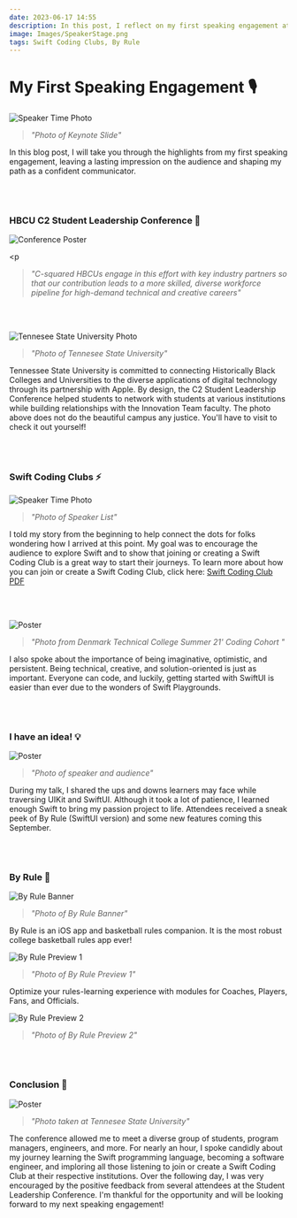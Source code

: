 ```yaml
---
date: 2023-06-17 14:55
description: In this post, I reflect on my first speaking engagement at Tennesee State University as a part of the HBCU C2 Student Leadership Conference (2 min read).
image: Images/SpeakerStage.png
tags: Swift Coding Clubs, By Rule
---
```

# My First Speaking Engagement 🎙️
  <p><img src="https://firebasestorage.googleapis.com/v0/b/by-rule-90fbd.appspot.com/o/FirstTalk%2FTalkPoster.png?alt=media&token=dbb47371-1dbf-46c3-a55c-c3c2173afb9c" alt="Speaker Time Photo"/></p>

<p><blockquote><i>"Photo of Keynote Slide"</i></blockquote></p>

<p>In this blog post, I will take you through the highlights from my first speaking engagement, leaving a lasting impression on the audience and shaping my path as a confident communicator.</p><br></br>

<h3>HBCU C2 Student Leadership Conference 🎉</h3>

<p><img src="https://firebasestorage.googleapis.com/v0/b/by-rule-90fbd.appspot.com/o/FirstTalk%2FConferencePoster.png?alt=media&token=109c73ea-dc26-4cfb-a355-738382d3c217" alt="Conference Poster"/></p>

<p<blockquote><i>"C-squared HBCUs engage in this effort with key industry partners so that our contribution leads to a more skilled, diverse workforce pipeline for high-demand technical and creative careers"</i></blockquote></p><br></br>

<p><img src="https://firebasestorage.googleapis.com/v0/b/by-rule-90fbd.appspot.com/o/FirstTalk%2FCollege.png?alt=media&token=0edd87e7-5fef-4892-b5cf-d8210a26144b" alt="Tennesee State University Photo"/></p>

<p><blockquote><i>"Photo of Tennesee State University"</i></blockquote></p>

<p>Tennessee State University is committed to connecting Historically Black Colleges and Universities to the diverse applications of digital technology through its partnership with Apple. By design, the C2 Student Leadership Conference helped students to network with students at various institutions while building relationships with the Innovation Team faculty. The photo above does not do the beautiful campus any justice. You'll have to visit to check it out yourself!</p><br></br>

<h3>Swift Coding Clubs ⚡️</h3>

<p><img src="https://firebasestorage.googleapis.com/v0/b/by-rule-90fbd.appspot.com/o/FirstTalk%2FSpeakerBanner.png?alt=media&token=5ec03dc8-09a4-46d8-a4ff-e4d0505c3691" alt="Speaker Time Photo"/></p>

<p><blockquote><i>"Photo of Speaker List"</i></blockquote></p>

<p>I told my story from the beginning to help connect the dots for folks wondering how I arrived at this point. My goal was to encourage the audience to explore Swift and to show that joining or creating a Swift Coding Club is a great way to start their journeys. To learn more about how you can join or create a Swift Coding Club, click here: <a href="https://www.apple.com/education/docs/swift-club-playgrounds.pdf">Swift Coding Club PDF</a></p><br></br>

<p><img src="https://firebasestorage.googleapis.com/v0/b/by-rule-90fbd.appspot.com/o/FirstTalk%2FDTC%20Camp%20Innovation.png?alt=media&token=0b120c36-3c52-4b18-87d9-3c79b7a37199" alt="Poster"/></p>

<p><blockquote><i>"Photo from Denmark Technical College Summer 21' Coding Cohort "</i></blockquote></p>

<p>I also spoke about the importance of being imaginative, optimistic, and persistent. Being technical, creative, and solution-oriented is just as important. Everyone can code, and luckily, getting started with SwiftUI is easier than ever due to the wonders of Swift Playgrounds. </p><br></br>

<h3>I have an idea! 💡</h3>

<p><img src="https://firebasestorage.googleapis.com/v0/b/by-rule-90fbd.appspot.com/o/FirstTalk%2FSpeakerImage.png?alt=media&token=5f2b5034-3db8-4157-b0d3-7f53fa0144cb" alt="Poster"/></p>

<p><blockquote><i>"Photo of speaker and audience"</i></blockquote></p>

<p>During my talk, I shared the ups and downs learners may face while traversing UIKit and SwiftUI. Although it took a lot of patience,  I learned enough Swift to bring my passion project to life. Attendees received a sneak peek of By Rule (SwiftUI version) and some new features coming this September.</p><br></br>

<h3>By Rule 🏀</h3>

<p><img src="https://firebasestorage.googleapis.com/v0/b/by-rule-90fbd.appspot.com/o/FirstTalk%2FBy%20Rule%20Banner.png?alt=media&token=7ffa6818-9e19-44cb-8cd1-4c0db85273a1" alt="By Rule Banner"/></p>

<p><blockquote><i>"Photo of By Rule Banner"</i></blockquote></p>

<p>By Rule is an iOS app and basketball rules companion. It is the most robust college basketball rules app ever!</p>

<p><img src="https://firebasestorage.googleapis.com/v0/b/by-rule-90fbd.appspot.com/o/FirstTalk%2FByRulePreview1.png?alt=media&token=a2813d49-4e82-4023-8412-22f0eca3f831" alt="By Rule Preview 1"/></p>

<p><blockquote><i>"Photo of By Rule Preview 1"</i></blockquote></p>

<p>Optimize your rules-learning experience with modules for Coaches, Players, Fans, and Officials.</p>

<p><img src="https://firebasestorage.googleapis.com/v0/b/by-rule-90fbd.appspot.com/o/FirstTalk%2FByRulePreview2.png?alt=media&token=b42435c1-ca50-48e4-b38d-d7fb4fdd1527" alt="By Rule Preview 2"/></p>

<p><blockquote><i>"Photo of By Rule Preview 2"</i></blockquote></p>

<br></br>

<h3>Conclusion 💭</h3>

<p><img src="https://firebasestorage.googleapis.com/v0/b/by-rule-90fbd.appspot.com/o/FirstTalk%2FPoster.png?alt=media&token=93dc3c11-ee15-41db-afb0-19b98813a9e0" alt="Poster"/></p>

<p><blockquote><i>"Photo taken at Tennesee State University"</i></blockquote></p>

<p>The conference allowed me to meet a diverse group of students, program managers, engineers, and more. For nearly an hour, I spoke candidly about my journey learning the Swift programming language, becoming a software engineer, and imploring all those listening to join or create a Swift Coding Club at their respective institutions. Over the following day, I was very encouraged by the positive feedback from several attendees at the Student Leadership Conference. I'm thankful for the opportunity and will be looking forward to my next speaking engagement!</p>

<br></br>
